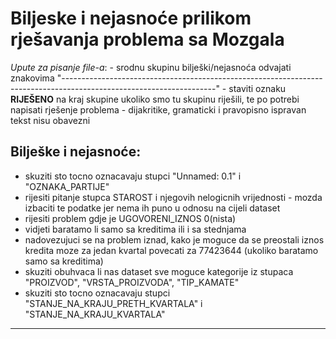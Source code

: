 # Biljeske i nejasnoće prilikom rješavanja problema sa Mozgala

*Upute za pisanje file-a*:
	- srodnu skupinu bilješki/nejasnoća odvajati znakovima "--------------------------------------------------------------------------------------------------------------------"
	- staviti oznaku **RIJEŠENO** na kraj skupine ukoliko smo tu skupinu riješili, te po potrebi napisati rješenje problema
	- dijakritike, gramaticki i pravopisno ispravan tekst nisu obavezni

## Bilješke i nejasnoće:

- skuziti sto tocno oznacavaju stupci "Unnamed: 0.1" i "OZNAKA_PARTIJE"
- rijesiti pitanje stupca STAROST i njegovih nelogicnih vrijednosti - mozda izbaciti te podatke jer nema ih puno u odnosu na cijeli dataset
- rijesiti problem gdje je UGOVORENI_IZNOS 0(nista)
- vidjeti baratamo li samo sa kreditima ili i sa stednjama
- nadovezujuci se na problem iznad, kako je moguce da se preostali iznos kredita moze za jedan kvartal povecati za 77423644 (ukoliko baratamo samo sa kreditima)
- skuziti obuhvaca li nas dataset sve moguce kategorije iz stupaca "PROIZVOD", "VRSTA_PROIZVODA", "TIP_KAMATE" 
- skuziti sto tocno oznacavaju stupci "STANJE_NA_KRAJU_PRETH_KVARTALA" i "STANJE_NA_KRAJU_KVARTALA"

--------------------------------------------------------------------------------------------------------------------